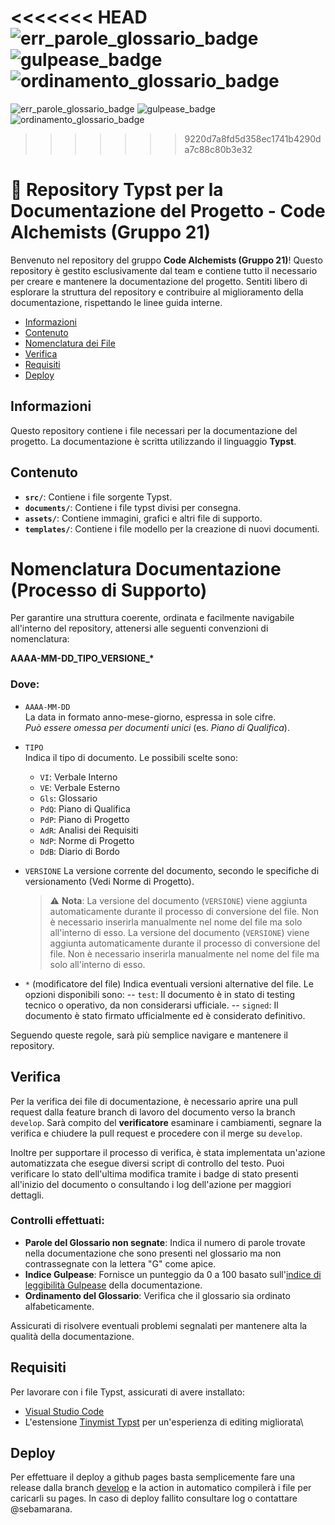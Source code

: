 <<<<<<< HEAD
![err_parole_glossario_badge](https://img.shields.io/endpoint?url=https%3A%2F%2Fraw.githubusercontent.com%2Fteamcodealchemists%2Fdocs%2Frefs%2Fheads%2Ffeature%2FSCRUM-62-PDP%2F.github%2Fbadges%2Ferr_parole_glossario_badge.json)
![gulpease_badge](https://img.shields.io/endpoint?url=https%3A%2F%2Fraw.githubusercontent.com%2Fteamcodealchemists%2Fdocs%2Frefs%2Fheads%2Ffeature%2FSCRUM-62-PDP%2F.github%2Fbadges%2Fgulpease_badge.json)
![ordinamento_glossario_badge](https://img.shields.io/endpoint?url=https%3A%2F%2Fraw.githubusercontent.com%2Fteamcodealchemists%2Fdocs%2Frefs%2Fheads%2Ffeature%2FSCRUM-62-PDP%2F.github%2Fbadges%2Fordinamento_glossario_badge.json)
=======
![err_parole_glossario_badge](https://img.shields.io/endpoint?url=https%3A%2F%2Fraw.githubusercontent.com%2Fteamcodealchemists%2Fdocs%2Frefs%2Fheads%2Fdevelop%2F.github%2Fbadges%2Ferr_parole_glossario_badge.json)
![gulpease_badge](https://img.shields.io/endpoint?url=https%3A%2F%2Fraw.githubusercontent.com%2Fteamcodealchemists%2Fdocs%2Frefs%2Fheads%2Fdevelop%2F.github%2Fbadges%2Fgulpease_badge.json)
![ordinamento_glossario_badge](https://img.shields.io/endpoint?url=https%3A%2F%2Fraw.githubusercontent.com%2Fteamcodealchemists%2Fdocs%2Frefs%2Fheads%2Fdevelop%2F.github%2Fbadges%2Fordinamento_glossario_badge.json)
>>>>>>> 9220d7a8fd5d358ec1741b4290da7c88c80b3e32

# 🧪 Repository Typst per la Documentazione del Progetto - Code Alchemists (Gruppo 21)

Benvenuto nel repository del gruppo **Code Alchemists (Gruppo 21)**! Questo repository è gestito esclusivamente dal team e contiene tutto il necessario per creare e mantenere la documentazione del progetto. Sentiti libero di esplorare la struttura del repository e contribuire al miglioramento della documentazione, rispettando le linee guida interne.

- [Informazioni](#informazioni)
- [Contenuto](#contenuto)
- [Nomenclatura dei File](#nomenclatura-dei-file)
- [Verifica](#verifica)
- [Requisiti](#requisiti)
- [Deploy](#deploy)

## Informazioni

Questo repository contiene i file necessari per la documentazione del progetto. La documentazione è scritta utilizzando il linguaggio **Typst**.

## Contenuto
- **`src/`**: Contiene i file sorgente Typst.
- **`documents/`**: Contiene i file typst divisi per consegna.
- **`assets/`**: Contiene immagini, grafici e altri file di supporto.
- **`templates/`**: Contiene i file modello per la creazione di nuovi documenti.

# Nomenclatura Documentazione (Processo di Supporto)

Per garantire una struttura coerente, ordinata e facilmente navigabile all'interno del repository, attenersi alle seguenti convenzioni di nomenclatura:

**AAAA-MM-DD_TIPO_VERSIONE_\***

### Dove:

- `AAAA-MM-DD`  
  La data in formato anno-mese-giorno, espressa in sole cifre.  
  *Può essere omessa per documenti unici* (es. *Piano di Qualifica*).

- `TIPO`  
  Indica il tipo di documento. Le possibili scelte sono:
  - `VI`: Verbale Interno  
  - `VE`: Verbale Esterno  
  - `Gls`: Glossario  
  - `PdQ`: Piano di Qualifica  
  - `PdP`: Piano di Progetto  
  - `AdR`: Analisi dei Requisiti  
  - `NdP`: Norme di Progetto
  - `DdB`: Diario di Bordo

- `VERSIONE` La versione corrente del documento, secondo le specifiche di versionamento (Vedi Norme di Progetto).
  > ⚠️ **Nota**: La versione del documento (`VERSIONE`) viene aggiunta automaticamente durante il processo di conversione del file. Non è necessario inserirla manualmente nel nome del file ma solo all'interno di esso. La versione del documento (`VERSIONE`) viene aggiunta automaticamente durante il processo di conversione del file. Non è necessario inserirla manualmente nel nome del file ma solo all'interno di esso.
- `*` (modificatore del file) Indica eventuali versioni alternative del file. Le opzioni disponibili sono:
-- `test`: Il documento è in stato di testing tecnico o operativo, da non considerarsi ufficiale.
-- `signed`: Il documento è stato firmato ufficialmente ed è considerato definitivo.

Seguendo queste regole, sarà più semplice navigare e mantenere il repository.

## Verifica

Per la verifica dei file di documentazione, è necessario aprire una pull request dalla feature branch di lavoro del documento verso la branch `develop`. Sarà compito del **verificatore** esaminare i cambiamenti, segnare la verifica e chiudere la pull request e procedere con il merge su `develop`.

Inoltre per supportare il processo di verifica, è stata implementata un'azione automatizzata che esegue diversi script di controllo del testo. Puoi verificare lo stato dell'ultima modifica tramite i badge di stato presenti all'inizio del documento o consultando i log dell'azione per maggiori dettagli.

### Controlli effettuati:
- **Parole del Glossario non segnate**: Indica il numero di parole trovate nella documentazione che sono presenti nel glossario ma non contrassegnate con la lettera "G" come apice.
- **Indice Gulpease**: Fornisce un punteggio da 0 a 100 basato sull'[indice di leggibilità Gulpease](https://it.wikipedia.org/wiki/Indice_Gulpease) della documentazione.
- **Ordinamento del Glossario**: Verifica che il glossario sia ordinato alfabeticamente.

Assicurati di risolvere eventuali problemi segnalati per mantenere alta la qualità della documentazione.

## Requisiti
Per lavorare con i file Typst, assicurati di avere installato:
- [Visual Studio Code](https://code.visualstudio.com/)
- L'estensione [Tinymist Typst](https://marketplace.visualstudio.com/items?itemName=myriad-dreamin.tinymist) per un'esperienza di editing migliorata\

## Deploy
Per effettuare il deploy a github pages basta semplicemente fare una release dalla branch [develop](https://github.com/teamcodealchemists/docs/tree/develop) e la action in automatico compilerà i file per caricarli su pages. In caso di deploy fallito consultare log o contattare @sebamarana.
